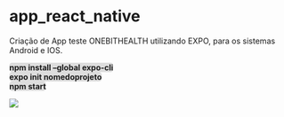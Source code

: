 # app_react_native
Criação de App teste ONEBITHEALTH utilizando EXPO, para os sistemas Android e IOS.

<span style="background-color: #ddd;border-radius: 5px;"><strong>npm install –global expo-cli</strong></span><br>
<span style="background-color: #ddd;border-radius: 5px;"><strong>expo init nomedoprojeto</strong></span><br>
<span style="background-color: #ddd;border-radius: 5px;"><strong>npm start</strong></span><br>

<div width: 250px;>
  <img src="https://cassiosironi.com/wp-content/themes/cassiosironi-theme/repo/app1.gif"/>
</div>
